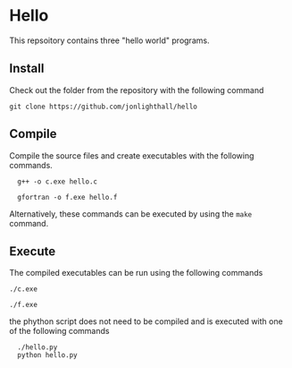 # Hello
This repsoitory contains three "hello world" programs.

## Install
Check out the folder from the repository with the following command

 `git clone https://github.com/jonlighthall/hello`

## Compile
Compile the source files and create executables with the following commands.
```
  g++ -o c.exe hello.c

  gfortran -o f.exe hello.f
```
Alternatively, these commands can be executed by using the `make` command.

## Execute
The compiled executables can be run using the following commands
  ```
  ./c.exe
  
  ./f.exe
```
the phython script does not need to be compiled and is executed with one of the following commands
  
```
  ./hello.py
  python hello.py
```